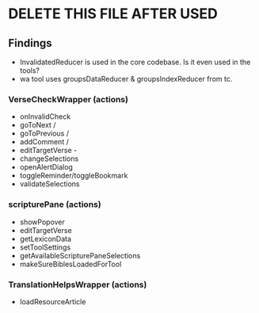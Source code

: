 # DELETE THIS FILE AFTER USED

## Findings

- InvalidatedReducer is used in the core codebase. Is it even used in the tools?
- wa tool uses groupsDataReducer & groupsIndexReducer from tc.

### VerseCheckWrapper (actions)

- onInvalidCheck
- goToNext /
- goToPrevious /
- addComment /
- editTargetVerse -
- changeSelections
- openAlertDialog
- toggleReminder/toggleBookmark
- validateSelections

### scripturePane (actions)

- showPopover
- editTargetVerse
- getLexiconData
- setToolSettings
- getAvailableScripturePaneSelections
- makeSureBiblesLoadedForTool

### TranslationHelpsWrapper (actions)

- loadResourceArticle
